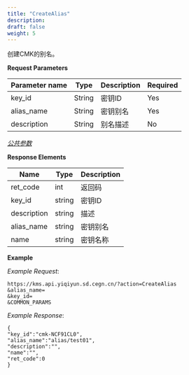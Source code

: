 ```yaml
---
title: "CreateAlias"
description: 
draft: false
weight: 5
---
```


创建CMK的别名。

**Request Parameters**

| Parameter name | Type | Description | Required |
| --- | --- | --- | --- |
| key_id         | String | 密钥ID      | Yes      |
| alias_name | String | 密钥别名 | Yes |
| description | String | 别名描述 | No |

[_公共参数_](../../../parameters/)

**Response Elements**

| Name | Type | Description |
| --- | --- | --- |
| ret_code | int  | 返回码      |
| key_id | string | 密钥ID |
| description | string | 描述 |
| alias_name | string | 密钥别名 |
| name | string | 密钥名称 |

**Example**

_Example Request_:

```
https://kms.api.yiqiyun.sd.cegn.cn/?action=CreateAlias
&alias_name=
&key_id=
&COMMON_PARAMS
```

_Example Response_:

```
{
"key_id":"cmk-NCF91CL0",
"alias_name":"alias/test01",
"description":"",
"name":"",
"ret_code":0
}
```
